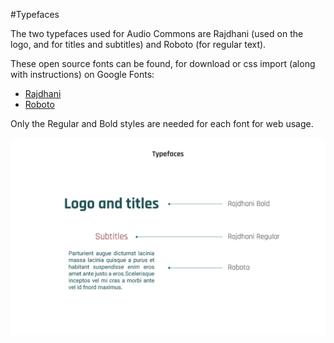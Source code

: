 #Typefaces

The two typefaces used for Audio Commons are Rajdhani (used on the logo, and for titles and subtitles) and Roboto (for regular text).

These open source fonts can be found, for download or css import (along with instructions) on Google Fonts:
* [Rajdhani](https://www.google.com/fonts#UsePlace:use/Collection:Rajdhani)
* [Roboto](https://www.google.com/fonts#UsePlace:use/Collection:Roboto)

Only the Regular and Bold styles are needed for each font for web usage.

![](https://github.com/AudioCommons/audio-commons-logo/blob/master/guidelines/jpeg/audio-commons_guidelines-typefaces.jpg)
